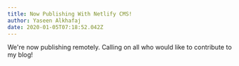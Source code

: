 ```yaml
---
title: Now Publishing With Netlify CMS!
author: Yaseen Alkhafaj
date: 2020-01-05T07:18:52.042Z
---
```

We're now publishing remotely. Calling on all who would like to contribute to my blog!

